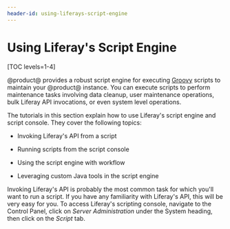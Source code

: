 ```yaml
---
header-id: using-liferays-script-engine
---
```


# Using Liferay's Script Engine

[TOC levels=1-4]

@product@ provides a robust script engine for executing [Groovy](http://groovy-lang.org/) scripts to maintain your @product@ instance. You can execute scripts to perform maintenance tasks involving data cleanup, user maintenance operations, bulk Liferay API invocations, or even system level operations.

The tutorials in this section explain how to use Liferay's script engine and
script console. They cover the following topics: 

- Invoking Liferay's API from a script

- Running scripts from the script console

- Using the script engine with workflow

- Leveraging custom Java tools in the script engine

Invoking Liferay's API is probably the most common task for which you'll want to
run a script. If you have any familiarity with Liferay's API, this will be very
easy for you. To access Liferay's scripting console, navigate to the Control
Panel, click on *Server Administration* under the System heading, then click on
the *Script* tab.